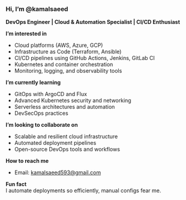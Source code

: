 ### Hi, I’m @kamalsaeed  
**DevOps Engineer | Cloud & Automation Specialist | CI/CD Enthusiast**

**I’m interested in**  
- Cloud platforms (AWS, Azure, GCP)  
- Infrastructure as Code (Terraform, Ansible)  
- CI/CD pipelines using GitHub Actions, Jenkins, GitLab CI  
- Kubernetes and container orchestration  
- Monitoring, logging, and observability tools  

**I’m currently learning**  
- GitOps with ArgoCD and Flux  
- Advanced Kubernetes security and networking  
- Serverless architectures and automation  
- DevSecOps practices  

**I’m looking to collaborate on**  
- Scalable and resilient cloud infrastructure  
- Automated deployment pipelines  
- Open-source DevOps tools and workflows  

**How to reach me**  
- Email: kamalsaeed593@gmail.com

**Fun fact**  
I automate deployments so efficiently, manual configs fear me.
